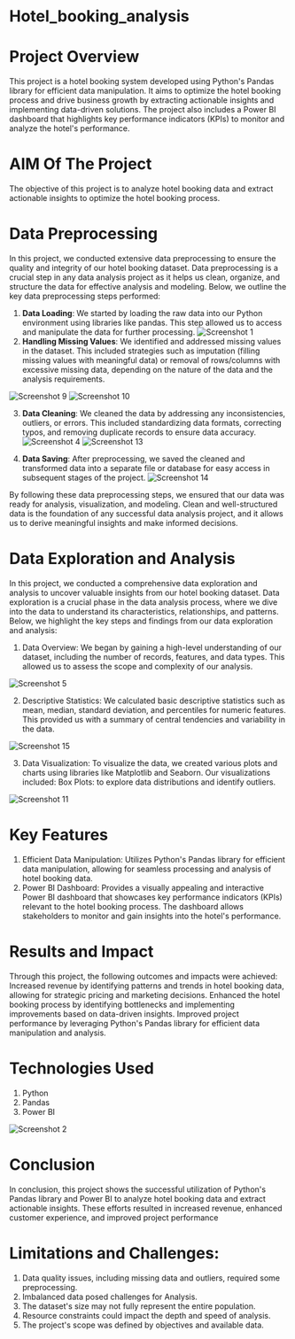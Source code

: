 # Hotel_booking_analysis
# Project Overview
This project is a hotel booking system developed using Python's Pandas library for efficient data manipulation. It aims to optimize the hotel booking process and drive business growth by extracting actionable insights and implementing data-driven solutions. The project also includes a Power BI dashboard that highlights key performance indicators (KPIs) to monitor and analyze the hotel's performance.

# AIM Of The Project
The objective of this project is to analyze hotel booking data and extract actionable insights to optimize the hotel booking process.

# Data Preprocessing
  In this project, we conducted extensive data preprocessing to ensure the quality and integrity of our hotel booking dataset. Data preprocessing is a crucial step in any data analysis project as it helps us clean, organize, and structure the data for effective analysis and modeling. Below, we outline the key data preprocessing steps performed:
1. **Data Loading**: We started by loading the raw data into our Python environment using libraries like pandas. This step allowed us to access and manipulate the data for further processing.
![Screenshot 1](PNG_Files/Screenshot1.PNG)
2. **Handling Missing Values**: We identified and addressed missing values in the dataset. This included strategies such as imputation (filling missing values with meaningful data) or removal of rows/columns with excessive missing data, depending on the nature of the data and the analysis requirements.

![Screenshot 9](PNG_Files/Screenshot9.PNG)
![Screenshot 10](PNG_Files/Screenshot10.PNG)

3. **Data Cleaning**: We cleaned the data by addressing any inconsistencies, outliers, or errors. This included standardizing data formats, correcting typos, and removing duplicate records to ensure data accuracy.
![Screenshot 4](PNG_Files/Screenshot4.PNG)
![Screenshot 13](PNG_Files/Screenshot13.PNG)

4. **Data Saving**: After preprocessing, we saved the cleaned and transformed data into a separate file or database for easy access in subsequent stages of the project.
![Screenshot 14](PNG_Files/Screenshot14.PNG)

By following these data preprocessing steps, we ensured that our data was ready for analysis, visualization, and modeling. Clean and well-structured data is the foundation of any successful data analysis project, and it allows us to derive meaningful insights and make informed decisions.


# Data Exploration and Analysis

In this project, we conducted a comprehensive data exploration and analysis to uncover valuable insights from our hotel booking dataset. Data exploration is a crucial phase in the data analysis process, where we dive into the data to understand its characteristics, relationships, and patterns. Below, we highlight the key steps and findings from our data exploration and analysis:
1. Data Overview:
We began by gaining a high-level understanding of our dataset, including the number of records, features, and data types. This allowed us to assess the scope and complexity of our analysis.

![Screenshot 5](PNG_Files/Screenshot5.PNG)

2. Descriptive Statistics:
We calculated basic descriptive statistics such as mean, median, standard deviation, and percentiles for numeric features. This provided us with a summary of central tendencies and variability in the data.

![Screenshot 15](PNG_Files/Screenshot15.PNG)

3. Data Visualization:
To visualize the data, we created various plots and charts using libraries like Matplotlib and Seaborn. Our visualizations included:
Box Plots: to explore data distributions and identify outliers.

![Screenshot 11](PNG_Files/Screenshot11.PNG)

# Key Features
1. Efficient Data Manipulation: Utilizes Python's Pandas library for efficient data manipulation, allowing for seamless processing and analysis of hotel booking data.
2. Power BI Dashboard: Provides a visually appealing and interactive Power BI dashboard that showcases key performance indicators (KPIs) relevant to the hotel booking process. The dashboard allows stakeholders to monitor and gain insights into the hotel's performance.

# Results and Impact
Through this project, the following outcomes and impacts were achieved: Increased revenue by identifying patterns and trends in hotel booking data, allowing for strategic pricing and marketing decisions. Enhanced the hotel booking process by identifying bottlenecks and implementing improvements based on data-driven insights. Improved project performance by leveraging Python's Pandas library for efficient data manipulation and analysis.

# Technologies Used
1) Python
2) Pandas
3) Power BI

![Screenshot 2](PNG_Files/screenshot2.png)

# Conclusion
In conclusion, this project shows the successful utilization of Python's Pandas library and Power BI to analyze hotel booking data and extract actionable insights. These efforts resulted in increased revenue, enhanced customer experience, and improved project performance

# Limitations and Challenges:
1. Data quality issues, including missing data and outliers, required some preprocessing.
2. Imbalanced data posed challenges for Analysis.
3. The dataset's size may not fully represent the entire population.
4. Resource constraints could impact the depth and speed of analysis.
5. The project's scope was defined by objectives and available data.

